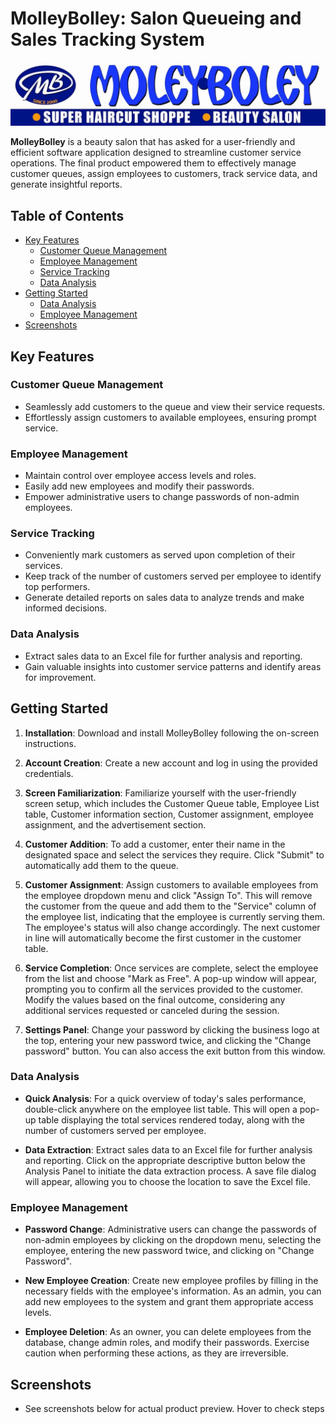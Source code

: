 <h1> MolleyBolley: Salon Queueing and Sales Tracking System
</h1>

![MolleyBolley](https://github.com/DDuran19/MolleyBolley/blob/main/images/business_logo.jpg?raw=true)

**MolleyBolley** is a beauty salon that has asked for a user-friendly and efficient software application designed to streamline customer service operations. The final product empowered them to effectively manage customer queues, assign employees to customers, track service data, and generate insightful reports.

<h2>Table of Contents</h2>

- [Key Features](#key-features)
  - [Customer Queue Management](#customer-queue-management)
  - [Employee Management](#employee-management)
  - [Service Tracking](#service-tracking)
  - [Data Analysis](#data-analysis)
- [Getting Started](#getting-started)
  - [Data Analysis](#data-analysis-1)
  - [Employee Management](#employee-management-1)
- [Screenshots](#screenshots)
## Key Features

### Customer Queue Management

- Seamlessly add customers to the queue and view their service requests.
- Effortlessly assign customers to available employees, ensuring prompt service.



### Employee Management

- Maintain control over employee access levels and roles.
- Easily add new employees and modify their passwords.
- Empower administrative users to change passwords of non-admin employees.



### Service Tracking

- Conveniently mark customers as served upon completion of their services.
- Keep track of the number of customers served per employee to identify top performers.
- Generate detailed reports on sales data to analyze trends and make informed decisions.



### Data Analysis

- Extract sales data to an Excel file for further analysis and reporting.
- Gain valuable insights into customer service patterns and identify areas for improvement.



## Getting Started



1. **Installation**: Download and install MolleyBolley following the on-screen instructions.



2. **Account Creation**: Create a new account and log in using the provided credentials.


3. **Screen Familiarization**: Familiarize yourself with the user-friendly screen setup, which includes the Customer Queue table, Employee List table, Customer information section, Customer assignment, employee assignment, and the advertisement section.


4. **Customer Addition**: To add a customer, enter their name in the designated space and select the services they require. Click "Submit" to automatically add them to the queue.


5. **Customer Assignment**: Assign customers to available employees from the employee dropdown menu and click "Assign To". This will remove the customer from the queue and add them to the "Service" column of the employee list, indicating that the employee is currently serving them. The employee's status will also change accordingly. The next customer in line will automatically become the first customer in the customer table.


6. **Service Completion**: Once services are complete, select the employee from the list and choose "Mark as Free". A pop-up window will appear, prompting you to confirm all the services provided to the customer. Modify the values based on the final outcome, considering any additional services requested or canceled during the session.


7. **Settings Panel**: Change your password by clicking the business logo at the top, entering your new password twice, and clicking the "Change password" button. You can also access the exit button from this window.


### Data Analysis



- **Quick Analysis**: For a quick overview of today's sales performance, double-click anywhere on the employee list table. This will open a pop-up table displaying the total services rendered today, along with the number of customers served per employee.



- **Data Extraction**: Extract sales data to an Excel file for further analysis and reporting. Click on the appropriate descriptive button below the Analysis Panel to initiate the data extraction process. A save file dialog will appear, allowing you to choose the location to save the Excel file.



### Employee Management



- **Password Change**: Administrative users can change the passwords of non-admin employees by clicking on the dropdown menu, selecting the employee, entering the new password twice, and clicking on "Change Password".



- **New Employee Creation**: Create new employee profiles by filling in the necessary fields with the employee's information. As an admin, you can add new employees to the system and grant them appropriate access levels.



- **Employee Deletion**: As an owner, you can delete employees from the database, change admin roles, and modify their passwords. Exercise caution when performing these actions, as they are irreversible.


## Screenshots
- See screenshots below for actual product preview. Hover to check steps